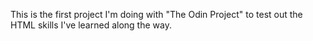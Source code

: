 This is the first project I'm doing with "The Odin Project" to test out the HTML skills I've learned along the way. 